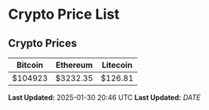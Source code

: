 # Crypto Price List

## Crypto Prices
| Bitcoin | Ethereum | Litecoin |
| ------- | -------- | -------- |
| $104923 | $3232.35 | $126.81 |
**Last Updated:** 2025-01-30 20:46 UTC
**Last Updated:** $DATE$
